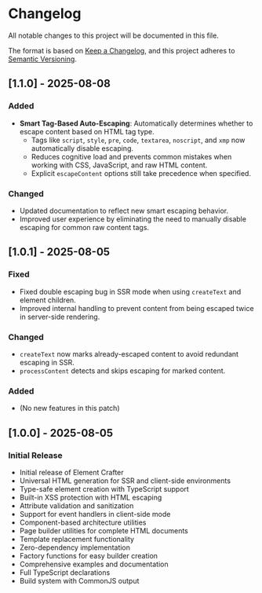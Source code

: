 # Changelog

All notable changes to this project will be documented in this file.

The format is based on [Keep a Changelog](https://keepachangelog.com/en/1.0.0/),
and this project adheres to [Semantic Versioning](https://semver.org/spec/v2.0.0.html).

## [1.1.0] - 2025-08-08

### Added

- **Smart Tag-Based Auto-Escaping**: Automatically determines whether to escape content based on HTML tag type.
  - Tags like `script`, `style`, `pre`, `code`, `textarea`, `noscript`, and `xmp` now automatically disable escaping.
  - Reduces cognitive load and prevents common mistakes when working with CSS, JavaScript, and raw HTML content.
  - Explicit `escapeContent` options still take precedence when specified.

### Changed

- Updated documentation to reflect new smart escaping behavior.
- Improved user experience by eliminating the need to manually disable escaping for common raw content tags.

## [1.0.1] - 2025-08-05

### Fixed

- Fixed double escaping bug in SSR mode when using `createText` and element children.
- Improved internal handling to prevent content from being escaped twice in server-side rendering.

### Changed

- `createText` now marks already-escaped content to avoid redundant escaping in SSR.
- `processContent` detects and skips escaping for marked content.

### Added

- (No new features in this patch)

## [1.0.0] - 2025-08-05

### Initial Release

- Initial release of Element Crafter
- Universal HTML generation for SSR and client-side environments
- Type-safe element creation with TypeScript support
- Built-in XSS protection with HTML escaping
- Attribute validation and sanitization
- Support for event handlers in client-side mode
- Component-based architecture utilities
- Page builder utilities for complete HTML documents
- Template replacement functionality
- Zero-dependency implementation
- Factory functions for easy builder creation
- Comprehensive examples and documentation
- Full TypeScript declarations
- Build system with CommonJS output
